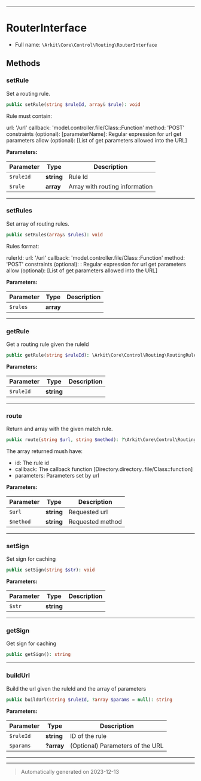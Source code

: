 ***

# RouterInterface





* Full name: `\Arkit\Core\Control\Routing\RouterInterface`



## Methods


### setRule

Set a routing rule.

```php
public setRule(string $ruleId, array& $rule): void
```

Rule must contain:

url: '/url'
callback: 'model.controller.file/Class::Function'
method: 'POST'
constraints (optional):
    [parameterName]: Regular expression for url get parameters
allow (optional): [List of get parameters allowed into the URL]






**Parameters:**

| Parameter | Type | Description |
|-----------|------|-------------|
| `$ruleId` | **string** | Rule Id |
| `$rule` | **array** | Array with routing information |





***

### setRules

Set array of routing rules.

```php
public setRules(array& $rules): void
```

Rules format:

rulerId:
     url: '/url'
     callback: 'model.controller.file/Class::Function'
     method: 'POST'
     constraints (optional):
         <parameter>: Regular expression for url get parameters
     allow (optional): [List of get parameters allowed into the URL]






**Parameters:**

| Parameter | Type | Description |
|-----------|------|-------------|
| `$rules` | **array** |  |





***

### getRule

Get a routing rule given the ruleId

```php
public getRule(string $ruleId): \Arkit\Core\Control\Routing\RoutingRule|null
```








**Parameters:**

| Parameter | Type | Description |
|-----------|------|-------------|
| `$ruleId` | **string** |  |





***

### route

Return and array with the given match rule.

```php
public route(string $url, string $method): ?\Arkit\Core\Control\Routing\RoutingHandler
```

The array returned mush have:
- id: The rule id
- callback: The callback function [Directory.directory..file/Class::function]
- parameters: Parameters set by url






**Parameters:**

| Parameter | Type | Description |
|-----------|------|-------------|
| `$url` | **string** | Requested url |
| `$method` | **string** | Requested method |





***

### setSign

Set sign for caching

```php
public setSign(string $str): void
```








**Parameters:**

| Parameter | Type | Description |
|-----------|------|-------------|
| `$str` | **string** |  |





***

### getSign

Get sign for caching

```php
public getSign(): string
```












***

### buildUrl

Build the url given the ruleId and the array of parameters

```php
public buildUrl(string $ruleId, ?array $params = null): string
```








**Parameters:**

| Parameter | Type | Description |
|-----------|------|-------------|
| `$ruleId` | **string** | ID of the rule |
| `$params` | **?array** | (Optional) Parameters of the URL |





***


***
> Automatically generated on 2023-12-13
